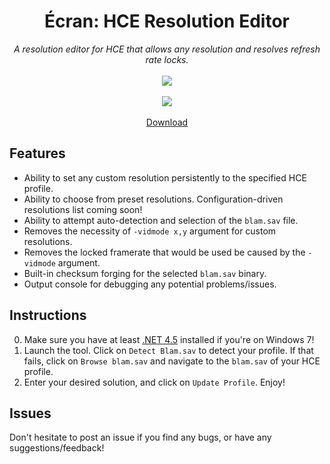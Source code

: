 <h1 align="center">Écran: HCE Resolution Editor</h1>
<p align="center">
	<i>A resolution editor for HCE that allows any resolution and resolves refresh rate locks.</i>
	<br><br>
	<img src="https://user-images.githubusercontent.com/10241434/35439350-47689e40-02d5-11e8-98c8-954cf0a3e49d.png">
	<br><br>
	<img src="https://ci.appveyor.com/api/projects/status/isv41b4d477tid28?svg=true">
	<br><br>
	<a href="https://github.com/yumiris/Ecran/releases/latest">Download</a>
</p>

## Features

* Ability to set any custom resolution persistently to the specified HCE profile.
* Ability to choose from preset resolutions. Configuration-driven resolutions list coming soon!
* Ability to attempt auto-detection and selection of the `blam.sav` file.
* Removes the necessity of `-vidmode x,y` argument for custom resolutions.
* Removes the locked framerate that would be used be caused by the `-vidmode` argument.
* Built-in checksum forging for the selected `blam.sav` binary.
* Output console for debugging any potential problems/issues.

## Instructions

0. Make sure you have at least [.NET 4.5](https://www.microsoft.com/en-au/download/details.aspx?id=30653) installed if you're on Windows 7!
1. Launch the tool. Click on `Detect Blam.sav` to detect your profile. If that fails, click on `Browse blam.sav` and navigate to the `blam.sav` of your HCE profile.
2. Enter your desired solution, and click on `Update Profile`. Enjoy!

## Issues

Don't hesitate to post an issue if you find any bugs, or have any suggestions/feedback!
